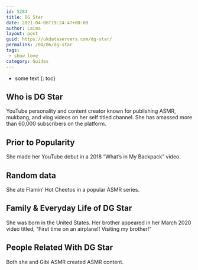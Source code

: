 ```yaml
---
id: 5284
title: DG Star
date: 2021-04-06T19:24:47+00:00
author: Laima
layout: post
guid: https://ukdataservers.com/dg-star/
permalink: /04/06/dg-star
tags:
 - show love
category: Guides
---
```


* some text
{: toc}


## Who is DG Star
                  
                  
                  
YouTube personality and content creator known for publishing ASMR, mukbang, and vlog videos on her self titled channel. She has amassed more than 60,000 subscribers on the platform.
                  
              
            
              
            
                
                
                
## Prior to Popularity
                  
                  
                  
She made her YouTube debut in a 2018 &#8220;What&#8217;s in My Backpack&#8221; video.
                  
              
            
              
            
                
                
                
## Random data
                  
                  
                  
She ate Flamin&#8217; Hot Cheetos in a popular ASMR series. 
                  
              
            
              
            
                
                
                
## Family & Everyday Life of DG Star
                  
                  
                  
She was born in the United States. Her brother appeared in her March 2020 video titled, &#8220;First time on an airplane!! Visiting my brother!&#8221;
                  
              
            
              
            
                
                
                
## People Related With DG Star
                  
                  
                  
Both she and Gibi ASMR created ASMR content. 
                  
              
            
              
            
                
              
            
              
              
            
            
              
            
          
          
          